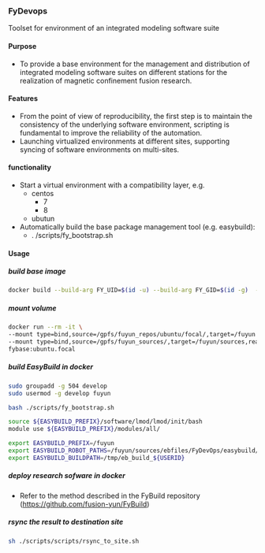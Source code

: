 ### FyDevops 
Toolset for  environment of an integrated modeling software suite
#### Purpose
- To provide a base environment for the management and distribution of integrated modeling software suites on different stations for the realization of magnetic confinement fusion research.
#### Features
- From the point of view of reproducibility, the first step is to maintain the consistency of the underlying software environment, scripting is fundamental to improve the reliability of the automation.
- Launching virtualized environments at different sites, supporting syncing of software environments on multi-sites.
#### functionality
- Start a virtual environment with a compatibility layer, e.g.
    - centos
        - 7
        - 8
    - ubutun
- Automatically build the base package management tool (e.g. easybuild):
    - . /scripts/fy_bootstrap.sh
#### Usage
##### build base image

```bash
docker build --build-arg FY_UID=$(id -u) --build-arg FY_GID=$(id -g)  -t fybase:ubuntu.focal .
```

##### mount volume

```bash
docker run --rm -it \
--mount type=bind,source=/gpfs/fuyun_repos/ubuntu/focal/,target=/fuyun \
--mount type=bind,source=/gpfs/fuyun_sources/,target=/fuyun/sources,readonly \
fybase:ubuntu.focal
```

##### build EasyBuild in docker
```bash
sudo groupadd -g 504 develop
sudo usermod -g develop fuyun

bash ./scripts/fy_bootstrap.sh

source ${EASYBUILD_PREFIX}/software/lmod/lmod/init/bash
module use ${EASYBUILD_PREFIX}/modules/all/

export EASYBUILD_PREFIX=/fuyun
export EASYBUILD_ROBOT_PATHS=/fuyun/sources/ebfiles/FyDevOps/easybuild/easyconfigs/:/fuyun/sources/ebfiles/imas_ebs/easybuild/easyconfigs/:/fuyun/sources/ebfiles/easybuild-easyconfigs/:$EBROOTEASYBUILD/easybuild/easyconfigs
export EASYBUILD_BUILDPATH=/tmp/eb_build_${USERID}
```
##### deploy research sofware in docker 
- Refer to the method described in the FyBuild repository (https://github.com/fusion-yun/FyBuild)

##### rsync the result to destination site
```bash
sh ./scripts/scripts/rsync_to_site.sh
```
